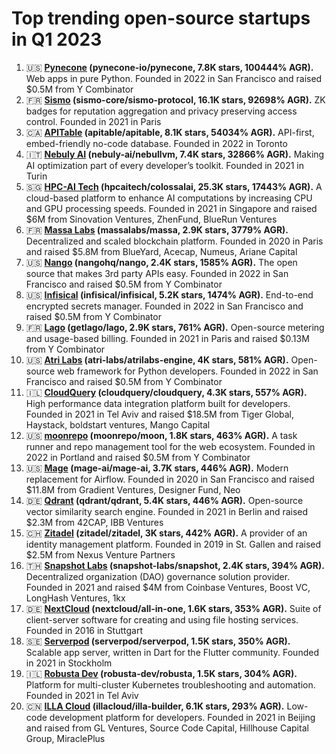 # Top trending open-source startups in Q1 2023

1. 🇺🇸 **[Pynecone](https://pynecone.io/) (pynecone-io/pynecone, 7.8K stars, 100444% AGR).** Web apps in pure Python. Founded in 2022 in San Francisco and raised $0.5M from Y Combinator
2. 🇫🇷 **[Sismo](https://www.sismo.io/) (sismo-core/sismo-protocol, 16.1K stars, 92698% AGR).** ZK badges for reputation aggregation and privacy preserving access control. Founded in 2021 in Paris
3. 🇨🇦 **[APITable](https://apitable.com/) (apitable/apitable, 8.1K stars, 54034% AGR).** API-first, embed-friendly no-code database. Founded in 2022 in Toronto
4. 🇮🇹 **[Nebuly AI](https://www.nebuly.com/) (nebuly-ai/nebullvm, 7.4K stars, 32866% AGR).** Making AI optimization part of every developer’s toolkit. Founded in 2021 in Turin
5. 🇸🇬 **[HPC-AI Tech](https://www.hpcaitech.com/) (hpcaitech/colossalai, 25.3K stars, 17443% AGR).** A cloud-based platform to enhance AI computations by increasing CPU and GPU processing speeds. Founded in 2021 in Singapore and raised $6M from Sinovation Ventures, ZhenFund, BlueRun Ventures
6. 🇫🇷 **[Massa Labs](https://massa.net/) (massalabs/massa, 2.9K stars, 3779% AGR).** Decentralized and scaled blockchain platform. Founded in 2020 in Paris and raised $5.8M from BlueYard, Acecap, Numeus, Ariane Capital
7. 🇺🇸 **[Nango](https://www.nango.dev/) (nangohq/nango, 2.4K stars, 1585% AGR).** The open source that makes 3rd party APIs easy. Founded in 2022 in San Francisco and raised $0.5M from Y Combinator
8. 🇺🇸 **[Infisical](https://infisical.com/) (infisical/infisical, 5.2K stars, 1474% AGR).** End-to-end encrypted secrets manager. Founded in 2022 in San Francisco and raised $0.5M from Y Combinator
9. 🇫🇷 **[Lago](https://www.getlago.com/) (getlago/lago, 2.9K stars, 761% AGR).** Open-source metering and usage-based billing. Founded in 2021 in Paris and raised $0.13M from Y Combinator
10. 🇺🇸 **[Atri Labs](https://atrilabs.com/) (atri-labs/atrilabs-engine, 4K stars, 581% AGR).** Open-source web framework for Python developers. Founded in 2022 in San Francisco and raised $0.5M from Y Combinator
11. 🇮🇱 **[CloudQuery](https://www.cloudquery.io/) (cloudquery/cloudquery, 4.3K stars, 557% AGR).** High performance data integration platform built for developers. Founded in 2021 in Tel Aviv and raised $18.5M from Tiger Global, Haystack, boldstart ventures, Mango Capital
12. 🇺🇸 **[moonrepo](https://moonrepo.dev/) (moonrepo/moon, 1.8K stars, 463% AGR).** A task runner and repo management tool for the web ecosystem. Founded in 2022 in Portland and raised $0.5M from Y Combinator
13. 🇺🇸 **[Mage](https://www.mage.ai/) (mage-ai/mage-ai, 3.7K stars, 446% AGR).** Modern replacement for Airflow. Founded in 2020 in San Francisco and raised $11.8M from Gradient Ventures, Designer Fund, Neo
14. 🇩🇪 **[Qdrant](https://qdrant.tech/) (qdrant/qdrant, 5.4K stars, 446% AGR).** Open-source vector similarity search engine. Founded in 2021 in Berlin and raised $2.3M from 42CAP, IBB Ventures
15. 🇨🇭 **[Zitadel](https://zitadel.com/) (zitadel/zitadel, 3K stars, 442% AGR).** A provider of an identity management platform. Founded in 2019 in St. Gallen and raised $2.5M from Nexus Venture Partners
16. 🇹🇭 **[Snapshot Labs](https://snapshot.org/#/) (snapshot-labs/snapshot, 2.4K stars, 394% AGR).** Decentralized organization (DAO) governance solution provider. Founded in 2021 and raised $4M from Coinbase Ventures, Boost VC, LongHash Ventures, 1kx
17. 🇩🇪 **[NextCloud](https://nextcloud.com/) (nextcloud/all-in-one, 1.6K stars, 353% AGR).** Suite of client-server software for creating and using file hosting services. Founded in 2016 in Stuttgart
18. 🇸🇪 **[Serverpod](https://serverpod.dev/) (serverpod/serverpod, 1.5K stars, 350% AGR).** Scalable app server, written in Dart for the Flutter community. Founded in 2021 in Stockholm
19. 🇮🇱 **[Robusta Dev](https://home.robusta.dev/) (robusta-dev/robusta, 1.5K stars, 304% AGR).** Platform for multi-cluster Kubernetes troubleshooting and automation. Founded in 2021 in Tel Aviv
20. 🇨🇳 **[ILLA Cloud](https://www.illacloud.com/) (illacloud/illa-builder, 6.1K stars, 293% AGR).** Low-code development platform for developers. Founded in 2021 in Beijing and raised from GL Ventures, Source Code Capital, Hillhouse Capital Group, MiraclePlus
